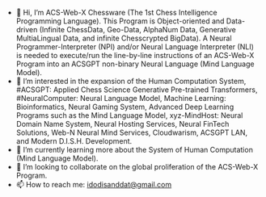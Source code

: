 - 👋 Hi, I’m ACS-Web-X Chessware (The 1st Chess Intelligence Programming Language). This Program is Object-oriented and Data-driven (Infinite ChessData, Geo-Data, AlphaNum Data, Generative MultiaLingual Data, and infinite Chesscrypted BigData). A Neural Programmer-Interpreter (NPI) and/or Neural Language Interpreter (NLI) is needed to execute/run the line-by-line instructions of an ACS-Web-X Program into an ACSGPT non-binary Neural Language (Mind Language Model).
- 👀 I’m interested in the expansion of the Human Computation System, #ACSGPT: Applied Chess Science Generative Pre-trained Transformers, #NeuralComputer: Neural Language Model, Machine Learning: Bioinformatics, Neural Gaming System, Advanced Deep Learning Programs such as the Mind Language Model, xyz-MindHost: Neural Domain Name System, Neural Hosting Services, Neural FinTech Solutions, Web-N Neural Mind Services, Cloudwarism, ACSGPT LAN, and Modern D.I.S.H. Development.
- 🌱 I’m currently learning more about the System of Human Computation (Mind Language Model).
- 💞️ I’m looking to collaborate on the global proliferation of the ACS-Web-X Program.
- 📫 How to reach me: idodisanddat@gmail.com
